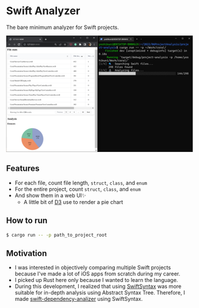 # Swift Analyzer

The bare minimum analyzer for Swift projects.

<img src="./ProjectAnalysis.png" width=600>

## Features
- For each file, count file length, `struct`, `class`, and `enum`
- For the entire project, count `struct`, `class`, and `enum`
- And show them in a web UI✨
    - A little bit of [D3](https://d3js.org/) use to render a pie chart

## How to run

```sh
$ cargo run -- -p path_to_project_root
```

## Motivation
- I was interested in objectively comparing multiple Swift projects because I've made a lot of iOS apps from scratch during my career.
- I picked up Rust here only because I wanted to learn the language.
- During this development, I realized that using [SwiftSyntax](https://github.com/apple/swift-syntax) was more suitable for in-depth analysis using Abstract Syntax Tree. Therefore, I made [swift-dependency-analizer](https://github.com/yoching/swift-dependency-analyzer) using SwiftSyntax.
